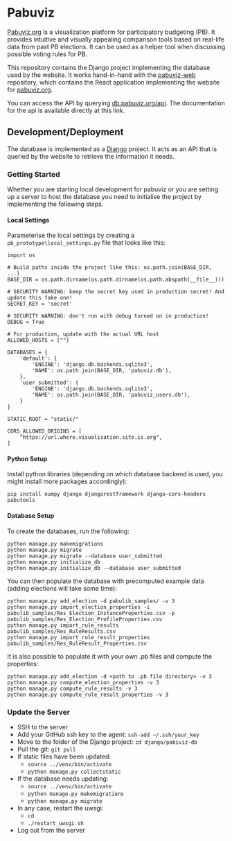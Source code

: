 # Pabuviz

[Pabuviz.org](https://pabuviz.org) is a visualization platform for participatory budgeting (PB).
It provides intuitive and visually appealing comparison tools based on real-life data from past PB
elections. It can be used as a helper tool when discussing possible voting rules for PB.

This repository contains the Django project implementing the database used by the website.
It works hand-in-hand with the [pabuviz-web](https://github.com/COMSOC-Community/pabuviz-web) repository,
which contains the React application implementing the website for [pabuviz.org](https://pabuviz.org).

You can access the API by querying [db.pabuviz.org/api](https://db.pabuviz.org/api). The documentation
for the api is available directly at this link.

## Development/Deployment

The database is implemented as a [Django](https://www.djangoproject.com/) project. It acts as an
API that is queried by the website to retrieve the information it needs.

### Getting Started

Whether you are starting local development for pabuviz or you are setting up a server 
to host the database you need to initialise the project by implementing the following steps.

#### Local Settings

Parameterise the local settings by creating a `pb_prototype\local_settings.py` file that looks like this:
```
import os

# Build paths inside the project like this: os.path.join(BASE_DIR, ...)
BASE_DIR = os.path.dirname(os.path.dirname(os.path.abspath(__file__)))

# SECURITY WARNING: keep the secret key used in production secret! And update this fake one!
SECRET_KEY = 'secret'

# SECURITY WARNING: don't run with debug turned on in production!
DEBUG = True

# For production, update with the actual URL host
ALLOWED_HOSTS = [""]

DATABASES = {
    'default': {
        'ENGINE': 'django.db.backends.sqlite3',
        'NAME': os.path.join(BASE_DIR, 'pabuviz.db'),
    },
    'user_submitted': {
        'ENGINE': 'django.db.backends.sqlite3',
        'NAME': os.path.join(BASE_DIR, 'pabuviz_users.db'),
    }
}

STATIC_ROOT = "static/"

CORS_ALLOWED_ORIGINS = [
    "https://url.where.visualisation.site.is.org",
]

````

#### Python Setup

Install python libraries (depending on which database backend is used, you might install more packages accordingly):

```
pip install numpy django djangorestframework django-cors-headers pabutools
```

#### Database Setup

To create the databases, run the following:

```
python manage.py makemigrations
python manage.py migrate
python manage.py migrate --database user_submitted
python manage.py initialize_db 
python manage.py initialize_db --database user_submitted
```

You can then populate the database with precomputed example data (adding elections will take some time):

```
python manage.py add_election -d pabulib_samples/ -v 3
python manage.py import_election_properties -i pabulib_samples/Res_Election_InstanceProperties.csv -p pabulib_samples/Res_Election_ProfileProperties.csv
python manage.py import_rule_results pabulib_samples/Res_RuleResults.csv
python manage.py import_rule_result_properties pabulib_samples/Res_RuleResult_Properties.csv
```

It is also possible to populate it with your own .pb files and compute the properties:

```
python manage.py add_election -d <path to .pb file directory> -v 3
python manage.py compute_election_properties -v 3
python manage.py compute_rule_results -v 3
python manage.py compute_rule_result_properties -v 3
```

### Update the Server

- SSH to the server
- Add your GitHub ssh key to the agent: `ssh-add ~/.ssh/your_key`
- Move to the folder of the Django project: `cd django/pabiviz-db`
- Pull the git: `git pull`
- If static files have been updated:
  - `source ../venv/bin/activate`
  - `python manage.py collectstatic`
- If the database needs updating:
  - `source ../venv/bin/activate`
  - `python manage.py makemigrations`
  - `python manage.py migrate`
- In any case, restart the uwsgi:
  - `cd`
  - `./restart_uwsgi.sh`
- Log out from the server 